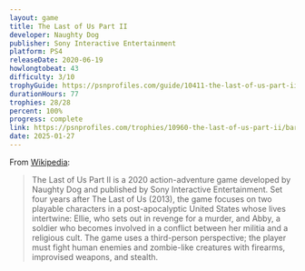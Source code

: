 ```yaml
---
layout: game
title: The Last of Us Part II
developer: Naughty Dog
publisher: Sony Interactive Entertainment
platform: PS4
releaseDate: 2020-06-19
howlongtobeat: 43
difficulty: 3/10
trophyGuide: https://psnprofiles.com/guide/10411-the-last-of-us-part-ii-trophy-guide
durationHours: 77
trophies: 28/28
percent: 100%
progress: complete
link: https://psnprofiles.com/trophies/10960-the-last-of-us-part-ii/barrelofjuice
date: 2025-01-27
---
```


From [Wikipedia](https://en.wikipedia.org/wiki/The_Last_of_Us_Part_II):

> The Last of Us Part II is a 2020 action-adventure game developed by Naughty Dog and published by Sony Interactive Entertainment. Set four years after The Last of Us (2013), the game focuses on two playable characters in a post-apocalyptic United States whose lives intertwine: Ellie, who sets out in revenge for a murder, and Abby, a soldier who becomes involved in a conflict between her militia and a religious cult. The game uses a third-person perspective; the player must fight human enemies and zombie-like creatures with firearms, improvised weapons, and stealth.
